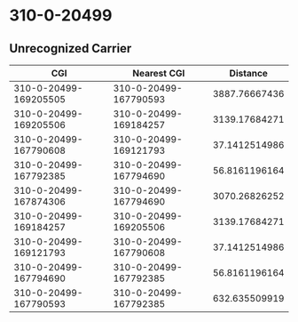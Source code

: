 # 310-0-20499
## Unrecognized Carrier


| CGI | Nearest CGI | Distance |
|-----|-------------|----------|
| 310-0-20499-169205505 | 310-0-20499-167790593 | 3887.76667436 |
| 310-0-20499-169205506 | 310-0-20499-169184257 | 3139.17684271 |
| 310-0-20499-167790608 | 310-0-20499-169121793 | 37.1412514986 |
| 310-0-20499-167792385 | 310-0-20499-167794690 | 56.8161196164 |
| 310-0-20499-167874306 | 310-0-20499-167794690 | 3070.26826252 |
| 310-0-20499-169184257 | 310-0-20499-169205506 | 3139.17684271 |
| 310-0-20499-169121793 | 310-0-20499-167790608 | 37.1412514986 |
| 310-0-20499-167794690 | 310-0-20499-167792385 | 56.8161196164 |
| 310-0-20499-167790593 | 310-0-20499-167792385 | 632.635509919 |
